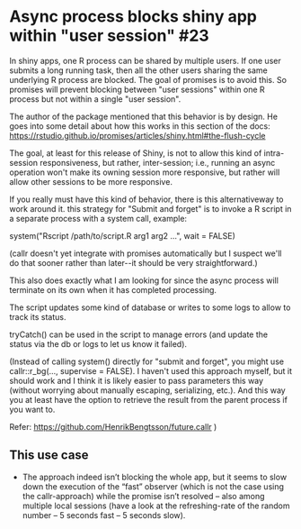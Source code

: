 # Async process blocks shiny app within "user session" #23

In shiny apps, one R process can be shared by multiple users. If one user submits a long running task, then all the other users sharing the same underlying R process are blocked. The goal of promises is to avoid this. So promises will prevent blocking between "user sessions" within one R process but not within a single "user session".

The author of the package mentioned that this behavior is by design. He goes into some detail about how this works in this section of the docs: https://rstudio.github.io/promises/articles/shiny.html#the-flush-cycle

The goal, at least for this release of Shiny, is not to allow this kind of intra-session responsiveness, but rather, inter-session; i.e., running an async operation won't make its owning session more responsive, but rather will allow other sessions to be more responsive.

If you really must have this kind of behavior, there is this alternativeway to work around it. this strategy for "Submit and forget" is to invoke a R script in a separate process with a system call, example:



system("Rscript /path/to/script.R arg1 arg2 ...", wait = FALSE)

(callr doesn't yet integrate with promises automatically but I suspect we'll do that sooner rather than later--it should be very straightforward.)

This also does exactly what I am looking for since the async process will terminate on its own when it has completed processing.

The script updates some kind of database or writes to some logs to allow to track its status.

tryCatch() can be used in the script to manage errors (and update the status via the db or logs to let us know it failed).

(Instead of calling system() directly for "submit and forget", you might use callr::r_bg(..., supervise = FALSE). I haven't used this approach myself, but it should work and I think it is likely easier to pass parameters this way (without worrying about manually escaping, serializing, etc.). And this way you at least have the option to retrieve the result from the parent process if you want to.

Refer: https://github.com/HenrikBengtsson/future.callr
)


## This use case

* The approach indeed isn’t blocking the whole app, but it seems to slow down the execution of the “fast” observer (which is not the case using the callr-approach) while the promise isn’t resolved – also among multiple local sessions (have a look at the refreshing-rate of the random number – 5 seconds fast – 5 seconds slow).
